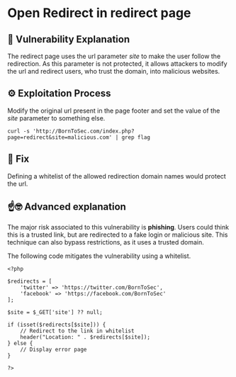 # Open Redirect in redirect page

## 📖 Vulnerability Explanation
The redirect page uses the url parameter _site_ to make the user follow the redirection. As this parameter is not protected, it allows attackers to modify the url and redirect users, who trust the domain, into malicious websites.

## ⚙️ Exploitation Process
Modify the original url present in the page footer and set the value of the _site_ parameter to something else.

```
curl -s 'http://BornToSec.com/index.php?page=redirect&site=malicious.com' | grep flag
```

## 🔧 Fix
Defining a whitelist of the allowed redirection domain names would protect the url.

## ☝️🤓 Advanced explanation
The major risk associated to this vulnerability is **phishing**. Users could think this is a trusted link, but are redirected to a fake login or malicious site. This technique can also bypass restrictions, as it uses a trusted domain.

The following code mitigates the vulnerability using a whitelist.

```
<?php

$redirects = [
    'twitter' => 'https://twitter.com/BornToSec',
    'facebook' => 'https://facebook.com/BornToSec'
];

$site = $_GET['site'] ?? null;

if (isset($redirects[$site])) {
    // Redirect to the link in whitelist
    header("Location: " . $redirects[$site]);
} else {
    // Display error page
}

?>
```